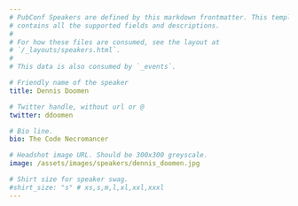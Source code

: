 ```yaml
---
# PubConf Speakers are defined by this markdown frontmatter. This template
# contains all the supported fields and descriptions.
#
# For how these files are consumed, see the layout at
# `/_layouts/speakers.html`.
#
# This data is also consumed by `_events`.

# Friendly name of the speaker
title: Dennis Doomen

# Twitter handle, without url or @
twitter: ddoomen

# Bio line.
bio: The Code Necromancer

# Headshot image URL. Should be 300x300 greyscale.
image: /assets/images/speakers/dennis_doomen.jpg

# Shirt size for speaker swag.
#shirt_size: "s" # xs,s,m,l,xl,xxl,xxxl
---
```

